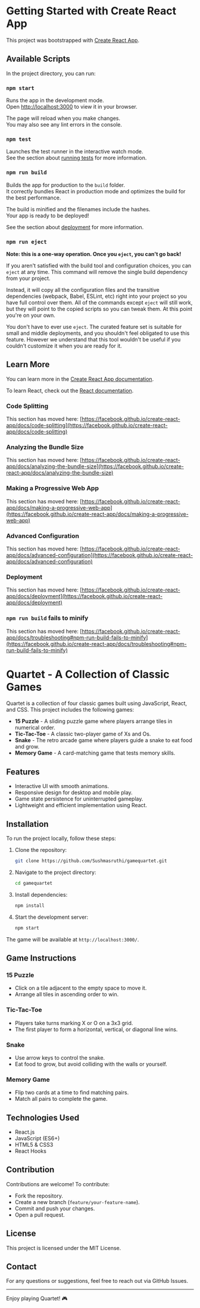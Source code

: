 # Getting Started with Create React App

This project was bootstrapped with [Create React App](https://github.com/facebook/create-react-app).

## Available Scripts

In the project directory, you can run:

### `npm start`

Runs the app in the development mode.\
Open [http://localhost:3000](http://localhost:3000) to view it in your browser.

The page will reload when you make changes.\
You may also see any lint errors in the console.

### `npm test`

Launches the test runner in the interactive watch mode.\
See the section about [running tests](https://facebook.github.io/create-react-app/docs/running-tests) for more information.

### `npm run build`

Builds the app for production to the `build` folder.\
It correctly bundles React in production mode and optimizes the build for the best performance.

The build is minified and the filenames include the hashes.\
Your app is ready to be deployed!

See the section about [deployment](https://facebook.github.io/create-react-app/docs/deployment) for more information.

### `npm run eject`

**Note: this is a one-way operation. Once you `eject`, you can't go back!**

If you aren't satisfied with the build tool and configuration choices, you can `eject` at any time. This command will remove the single build dependency from your project.

Instead, it will copy all the configuration files and the transitive dependencies (webpack, Babel, ESLint, etc) right into your project so you have full control over them. All of the commands except `eject` will still work, but they will point to the copied scripts so you can tweak them. At this point you're on your own.

You don't have to ever use `eject`. The curated feature set is suitable for small and middle deployments, and you shouldn't feel obligated to use this feature. However we understand that this tool wouldn't be useful if you couldn't customize it when you are ready for it.

## Learn More

You can learn more in the [Create React App documentation](https://facebook.github.io/create-react-app/docs/getting-started).

To learn React, check out the [React documentation](https://reactjs.org/).

### Code Splitting

This section has moved here: [https://facebook.github.io/create-react-app/docs/code-splitting](https://facebook.github.io/create-react-app/docs/code-splitting)

### Analyzing the Bundle Size

This section has moved here: [https://facebook.github.io/create-react-app/docs/analyzing-the-bundle-size](https://facebook.github.io/create-react-app/docs/analyzing-the-bundle-size)

### Making a Progressive Web App

This section has moved here: [https://facebook.github.io/create-react-app/docs/making-a-progressive-web-app](https://facebook.github.io/create-react-app/docs/making-a-progressive-web-app)

### Advanced Configuration

This section has moved here: [https://facebook.github.io/create-react-app/docs/advanced-configuration](https://facebook.github.io/create-react-app/docs/advanced-configuration)

### Deployment

This section has moved here: [https://facebook.github.io/create-react-app/docs/deployment](https://facebook.github.io/create-react-app/docs/deployment)

### `npm run build` fails to minify

This section has moved here: [https://facebook.github.io/create-react-app/docs/troubleshooting#npm-run-build-fails-to-minify](https://facebook.github.io/create-react-app/docs/troubleshooting#npm-run-build-fails-to-minify)





# Quartet - A Collection of Classic Games

Quartet is a collection of four classic games built using JavaScript, React, and CSS. This project includes the following games:

- **15 Puzzle** - A sliding puzzle game where players arrange tiles in numerical order.
- **Tic-Tac-Toe** - A classic two-player game of Xs and Os.
- **Snake** - The retro arcade game where players guide a snake to eat food and grow.
- **Memory Game** - A card-matching game that tests memory skills.

## Features

- Interactive UI with smooth animations.
- Responsive design for desktop and mobile play.
- Game state persistence for uninterrupted gameplay.
- Lightweight and efficient implementation using React.

## Installation

To run the project locally, follow these steps:

1. Clone the repository:
   ```bash
   git clone https://github.com/Sushmasruthi/gamequartet.git
   ```

2. Navigate to the project directory:
   ```bash
   cd gamequartet
   ```

3. Install dependencies:
   ```bash
   npm install
   ```

4. Start the development server:
   ```bash
   npm start
   ```

The game will be available at `http://localhost:3000/`.

## Game Instructions

### 15 Puzzle
- Click on a tile adjacent to the empty space to move it.
- Arrange all tiles in ascending order to win.

### Tic-Tac-Toe
- Players take turns marking X or O on a 3x3 grid.
- The first player to form a horizontal, vertical, or diagonal line wins.

### Snake
- Use arrow keys to control the snake.
- Eat food to grow, but avoid colliding with the walls or yourself.

### Memory Game
- Flip two cards at a time to find matching pairs.
- Match all pairs to complete the game.

## Technologies Used

- React.js
- JavaScript (ES6+)
- HTML5 & CSS3
- React Hooks

## Contribution

Contributions are welcome! To contribute:
- Fork the repository.
- Create a new branch (`feature/your-feature-name`).
- Commit and push your changes.
- Open a pull request.

## License

This project is licensed under the MIT License.

## Contact

For any questions or suggestions, feel free to reach out via GitHub Issues.

---
Enjoy playing Quartet! 🎮


